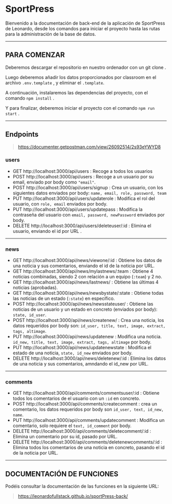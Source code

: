 # SportPress

Bienvenido a la documentación de back-end de la aplicación de SportPress de Leonardo, desde los comandos para iniciar el proyecto hasta las rutas para la administración de la
base de datos.
***

## PARA COMENZAR
Deberemos descargar el repositorio en nuestro ordenador con un git clone .

Luego deberemos añadir los datos proporcionados por classroom en el archivo ```.env.template``` , y eliminar el ```.template```.

A continuación, instalaremos las dependencias del proyecto, con el
comando ```npm install``` .

Y para finalizar, deberemos iniciar el proyecto con el comando
```npm run start``` .

***
## Endpoints
>https://documenter.getpostman.com/view/26092514/2s93eYWYD8

### users
- GET http://localhost:3000/api/users : Recoge a todos los usuarios 
- POST http://localhost:3000/api/users : Recoge a un usuario por su email, enviado por body como ```"email"```.
- POST http://localhost:3000/api/users/signup : Crea un usuario, con los siguientes datos enviados por body: ```name, email, role, password, team```
- PUT http://localhost:3000/api/users/updaterole : Modifica el rol del usuario, con ```role, email``` enviados por body.
- PUT http://localhost:3000/api/users/updatepass : Modifica la contraseña del usuario con ```email, password, newPassword``` enviados por body.
- DELETE http://localhost:3000/api/users/deleteuser/:id : Elimina el usuario, enviando el id por URL .
***

### news
- GET http://localhost:3000/api/news/viewone/:id : Obtiene los datos de una noticia y sus comentarios, enviando el id de la noticia por URL.
- GET http://localhost:3000/api/news/mylastnews/:team : Obtiene 4 noticias combinadas, siendo 2 con relación a un equipo (```:team```) y 2 no.
- GET http://localhost:3000/api/news/lastnews/ : Obtiene las últimas 4 noticias (aprobadas).
- GET http://localhost:3000/api/news/newsbystate/:state : Obtiene todas las noticias de un estado (```:state```) en específico.
- POST http://localhost:3000/api/news/newsstateuser/ : Obtiene las noticias de un usuario y un estado en concreto (enviados por body): ```state, id_user```.
- POST http://localhost:3000/api/news/createnew/  : Crea una noticia, los datos requeridos por body son: ```id_user, title, text, image, extract, tags, altimage```.
- PUT http://localhost:3000/api/news/updatenew : Modifica una noticia. ```id_new, title, text, image, extract, tags, altimage``` por body.
- PUT http://localhost:3000/api/news/updatenewstate : Modifica el estado de una noticia, ```state, id_new``` enviados por body.
- DELETE http://localhost:3000/api/news/deletenew/:id : Elimina los datos de una noticia y sus comentarios, amndando el id_new por URL.
***
### comments
- GET http://localhost:3000/api/comments/commentsuser/:id : Obtiene todos los comentarios de el usuario con un ```:id``` en concreto.
- POST http://localhost:3000/api/comments/createcomment : crea un comentario, los datos requeridos por body son ```id_user, text, id_new, name```.
- PUT http://localhost:3000/api/comments/updatecomment : Modifica un comentario, solo requiere el ```text, id_comment``` por body.
- DELETE http://localhost:3000/api/comments/deletecomment/:id : Elimina un comentario por su id, pasado por URL.
- DELETE http://localhost:3000/api/comments/deletenewcomments/:id : Elimina todos los comentarios de una noticia en concreto, pasando el id de la noticia por URL.
***

## DOCUMENTACIÓN DE FUNCIONES
 
Podéis consultar la documentación de las funciones en la siguiente URL:
>https://leonardofullstack.github.io/sportPress-back/ 


